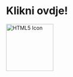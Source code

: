 <html>
<head>
  <title>Igra</title>
  <meta charset="UTF-8">
        <meta name="viewport content=width=device, initial-scale=1,0">
        <meta http-eyuiv="X-UA-Compatible" content="ie=edge">
        <title>Document</title>
<style>
.container {
  width: 70%;
  margin: auto;
  text-align: center;
}

.dice {
  text-align: center;
  display: inline-block;

}

body {
  background-color: #7e697e;
}

h1 {
  margin: 30px;
  font-family: 'Britannic Bold', cursive;
  text-shadow: 3px 0 #232931;
  font-size: 8rem;
  color: #fbe1f8;
  text-align: center;
}

p {
  font-size: 2rem;
  color: #fbe1f8;
  font-family: 'Britannic Bold', cursive;
}

img {
  width: 80%;
}

footer {
  margin-top: 5%;
  color: #fbe1f8;
  text-align: center;
  font-family: 'Britannic Bold', cursive;

}
</style>
</head>
<body>
  
 <h1>Klikni ovdje!</h1> 
<img src="/BTS/tae.jpeg" alt="HTML5 Icon" style="width:128px;height:128px;">
   
</body>
</html>
